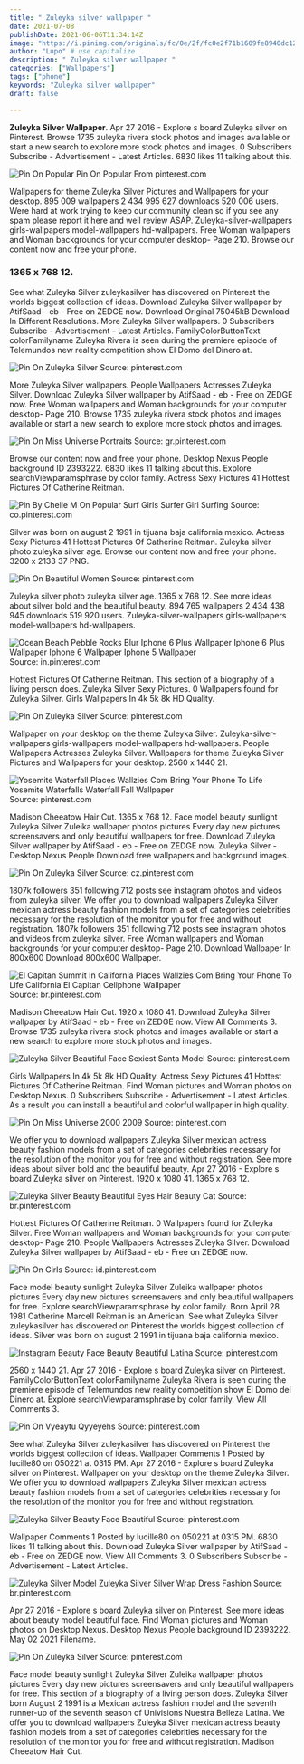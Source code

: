 ```yaml
---
title: " Zuleyka silver wallpaper "
date: 2021-07-08
publishDate: 2021-06-06T11:34:14Z
image: "https://i.pinimg.com/originals/fc/0e/2f/fc0e2f71b1609fe8940dc1252b8cf459.jpg"
author: "Lupo" # use capitalize
description: " Zuleyka silver wallpaper "
categories: ["Wallpapers"]
tags: ["phone"]
keywords: "Zuleyka silver wallpaper"
draft: false

---
```



**Zuleyka Silver Wallpaper**. Apr 27 2016 - Explore s board Zuleyka silver on Pinterest. Browse 1735 zuleyka rivera stock photos and images available or start a new search to explore more stock photos and images. 0 Subscribers Subscribe - Advertisement - Latest Articles. 6830 likes 11 talking about this.

![Pin On Popular](https://i.pinimg.com/originals/5b/93/4d/5b934d9b26e1a2a24fdb5c03205bb2f7.jpg "Pin On Popular")
Pin On Popular From pinterest.com


Wallpapers for theme Zuleyka Silver Pictures and Wallpapers for your desktop. 895 009 wallpapers 2 434 995 627 downloads 520 006 users. Were hard at work trying to keep our community clean so if you see any spam please report it here and well review ASAP. Zuleyka-silver-wallpapers girls-wallpapers model-wallpapers hd-wallpapers. Free Woman wallpapers and Woman backgrounds for your computer desktop- Page 210. Browse our content now and free your phone.

### 1365 x 768 12.

See what Zuleyka Silver zuleykasilver has discovered on Pinterest the worlds biggest collection of ideas. Download Zuleyka Silver wallpaper by AtifSaad - eb - Free on ZEDGE now. Download Original 75045kB Download In Different Resolutions. More Zuleyka Silver wallpapers. 0 Subscribers Subscribe - Advertisement - Latest Articles. FamilyColorButtonText colorFamilyname Zuleyka Rivera is seen during the premiere episode of Telemundos new reality competition show El Domo del Dinero at.


![Pin On Zuleyka Silver](https://i.pinimg.com/originals/e1/5b/3e/e15b3e445ee0ea76cab3530b25c2598a.jpg "Pin On Zuleyka Silver")
Source: pinterest.com

More Zuleyka Silver wallpapers. People Wallpapers Actresses Zuleyka Silver. Download Zuleyka Silver wallpaper by AtifSaad - eb - Free on ZEDGE now. Free Woman wallpapers and Woman backgrounds for your computer desktop- Page 210. Browse 1735 zuleyka rivera stock photos and images available or start a new search to explore more stock photos and images.

![Pin On Miss Universe Portraits](https://i.pinimg.com/originals/dd/a6/74/dda6740774887b8dc1928bc0ba5f425d.jpg "Pin On Miss Universe Portraits")
Source: gr.pinterest.com

Browse our content now and free your phone. Desktop Nexus People background ID 2393222. 6830 likes 11 talking about this. Explore searchViewparamsphrase by color family. Actress Sexy Pictures 41 Hottest Pictures Of Catherine Reitman.

![Pin By Chelle M On Popular Surf Girls Surfer Girl Surfing](https://i.pinimg.com/736x/9e/ef/0f/9eef0f6083eb9a110d55bc8cf5117280.jpg "Pin By Chelle M On Popular Surf Girls Surfer Girl Surfing")
Source: co.pinterest.com

Silver was born on august 2 1991 in tijuana baja california mexico. Actress Sexy Pictures 41 Hottest Pictures Of Catherine Reitman. Zuleyka silver photo zuleyka silver age. Browse our content now and free your phone. 3200 x 2133 37 PNG.

![Pin On Beautiful Women](https://i.pinimg.com/originals/65/05/47/65054732cdf27889b98628f4f07dbc22.jpg "Pin On Beautiful Women")
Source: pinterest.com

Zuleyka silver photo zuleyka silver age. 1365 x 768 12. See more ideas about silver bold and the beautiful beauty. 894 765 wallpapers 2 434 438 945 downloads 519 920 users. Zuleyka-silver-wallpapers girls-wallpapers model-wallpapers hd-wallpapers.

![Ocean Beach Pebble Rocks Blur Iphone 6 Plus Wallpaper Iphone 6 Plus Wallpaper Iphone 6 Wallpaper Iphone 5 Wallpaper](https://i.pinimg.com/originals/5f/4e/7b/5f4e7b85f250438266d05e912ceb927e.jpg "Ocean Beach Pebble Rocks Blur Iphone 6 Plus Wallpaper Iphone 6 Plus Wallpaper Iphone 6 Wallpaper Iphone 5 Wallpaper")
Source: in.pinterest.com

Hottest Pictures Of Catherine Reitman. This section of a biography of a living person does. Zuleyka Silver Sexy Pictures. 0 Wallpapers found for Zuleyka Silver. Girls Wallpapers In 4k 5k 8k HD Quality.

![Pin On Zuleyka Silver](https://i.pinimg.com/originals/0b/9d/5c/0b9d5cc00164f80750283440c749e9dd.jpg "Pin On Zuleyka Silver")
Source: pinterest.com

Wallpaper on your desktop on the theme Zuleyka Silver. Zuleyka-silver-wallpapers girls-wallpapers model-wallpapers hd-wallpapers. People Wallpapers Actresses Zuleyka Silver. Wallpapers for theme Zuleyka Silver Pictures and Wallpapers for your desktop. 2560 x 1440 21.

![Yosemite Waterfall Places Wallzies Com Bring Your Phone To Life Yosemite Waterfalls Waterfall Fall Wallpaper](https://i.pinimg.com/originals/0e/26/92/0e26922858fcbcb514c3f05f31307a60.jpg "Yosemite Waterfall Places Wallzies Com Bring Your Phone To Life Yosemite Waterfalls Waterfall Fall Wallpaper")
Source: pinterest.com

Madison Cheeatow Hair Cut. 1365 x 768 12. Face model beauty sunlight Zuleyka Silver Zuleika wallpaper photos pictures Every day new pictures screensavers and only beautiful wallpapers for free. Download Zuleyka Silver wallpaper by AtifSaad - eb - Free on ZEDGE now. Zuleyka Silver - Desktop Nexus People Download free wallpapers and background images.

![Pin On Zuleyka Silver](https://i.pinimg.com/originals/13/93/2d/13932dd06c3b43787f53ba035906b159.jpg "Pin On Zuleyka Silver")
Source: cz.pinterest.com

1807k followers 351 following 712 posts see instagram photos and videos from zuleyka silver. We offer you to download wallpapers Zuleyka Silver mexican actress beauty fashion models from a set of categories celebrities necessary for the resolution of the monitor you for free and without registration. 1807k followers 351 following 712 posts see instagram photos and videos from zuleyka silver. Free Woman wallpapers and Woman backgrounds for your computer desktop- Page 210. Download Wallpaper In 800x600 Download 800x600 Wallpaper.

![El Capitan Summit In California Places Wallzies Com Bring Your Phone To Life California El Capitan Cellphone Wallpaper](https://i.pinimg.com/originals/52/be/e9/52bee9f9628505fd9fa103c7ee51073c.jpg "El Capitan Summit In California Places Wallzies Com Bring Your Phone To Life California El Capitan Cellphone Wallpaper")
Source: br.pinterest.com

Madison Cheeatow Hair Cut. 1920 x 1080 41. Download Zuleyka Silver wallpaper by AtifSaad - eb - Free on ZEDGE now. View All Comments 3. Browse 1735 zuleyka rivera stock photos and images available or start a new search to explore more stock photos and images.

![Zuleyka Silver Beautiful Face Sexiest Santa Model](https://i.pinimg.com/736x/a1/23/85/a1238548cd690124935435ac4549e41c.jpg "Zuleyka Silver Beautiful Face Sexiest Santa Model")
Source: pinterest.com

Girls Wallpapers In 4k 5k 8k HD Quality. Actress Sexy Pictures 41 Hottest Pictures Of Catherine Reitman. Find Woman pictures and Woman photos on Desktop Nexus. 0 Subscribers Subscribe - Advertisement - Latest Articles. As a result you can install a beautiful and colorful wallpaper in high quality.

![Pin On Miss Universe 2000 2009](https://i.pinimg.com/originals/a4/07/a5/a407a5d8527d58bec5371ce205c0ca58.jpg "Pin On Miss Universe 2000 2009")
Source: pinterest.com

We offer you to download wallpapers Zuleyka Silver mexican actress beauty fashion models from a set of categories celebrities necessary for the resolution of the monitor you for free and without registration. See more ideas about silver bold and the beautiful beauty. Apr 27 2016 - Explore s board Zuleyka silver on Pinterest. 1920 x 1080 41. 1365 x 768 12.

![Zuleyka Silver Beauty Beautiful Eyes Hair Beauty Cat](https://i.pinimg.com/originals/52/6f/15/526f159546ff2e748a386ab45b796a6d.jpg "Zuleyka Silver Beauty Beautiful Eyes Hair Beauty Cat")
Source: br.pinterest.com

Hottest Pictures Of Catherine Reitman. 0 Wallpapers found for Zuleyka Silver. Free Woman wallpapers and Woman backgrounds for your computer desktop- Page 210. People Wallpapers Actresses Zuleyka Silver. Download Zuleyka Silver wallpaper by AtifSaad - eb - Free on ZEDGE now.

![Pin On Girls](https://i.pinimg.com/originals/68/c0/eb/68c0ebdc43d842b4668bdb8a342d8b7c.jpg "Pin On Girls")
Source: id.pinterest.com

Face model beauty sunlight Zuleyka Silver Zuleika wallpaper photos pictures Every day new pictures screensavers and only beautiful wallpapers for free. Explore searchViewparamsphrase by color family. Born April 28 1981 Catherine Marcell Reitman is an American. See what Zuleyka Silver zuleykasilver has discovered on Pinterest the worlds biggest collection of ideas. Silver was born on august 2 1991 in tijuana baja california mexico.

![Instagram Beauty Face Beauty Beautiful Latina](https://i.pinimg.com/originals/5f/4c/b5/5f4cb54aa1c7326369dc91c69db55845.jpg "Instagram Beauty Face Beauty Beautiful Latina")
Source: pinterest.com

2560 x 1440 21. Apr 27 2016 - Explore s board Zuleyka silver on Pinterest. FamilyColorButtonText colorFamilyname Zuleyka Rivera is seen during the premiere episode of Telemundos new reality competition show El Domo del Dinero at. Explore searchViewparamsphrase by color family. View All Comments 3.

![Pin On Vyeaytu Qyyeyehѕ](https://i.pinimg.com/originals/54/8a/e1/548ae1df30e002697f78bb4914db9357.jpg "Pin On Vyeaytu Qyyeyehѕ")
Source: pinterest.com

See what Zuleyka Silver zuleykasilver has discovered on Pinterest the worlds biggest collection of ideas. Wallpaper Comments 1 Posted by lucille80 on 050221 at 0315 PM. Apr 27 2016 - Explore s board Zuleyka silver on Pinterest. Wallpaper on your desktop on the theme Zuleyka Silver. We offer you to download wallpapers Zuleyka Silver mexican actress beauty fashion models from a set of categories celebrities necessary for the resolution of the monitor you for free and without registration.

![Zuleyka Silver Beauty Face Beautiful](https://i.pinimg.com/originals/5d/dc/ec/5ddcecce21590615961cad4530e924d5.jpg "Zuleyka Silver Beauty Face Beautiful")
Source: pinterest.com

Wallpaper Comments 1 Posted by lucille80 on 050221 at 0315 PM. 6830 likes 11 talking about this. Download Zuleyka Silver wallpaper by AtifSaad - eb - Free on ZEDGE now. View All Comments 3. 0 Subscribers Subscribe - Advertisement - Latest Articles.

![Zuleyka Silver Model Zuleyka Silver Silver Wrap Dress Fashion](https://i.pinimg.com/originals/47/c8/7a/47c87af7503113b05130ef980a041956.jpg "Zuleyka Silver Model Zuleyka Silver Silver Wrap Dress Fashion")
Source: br.pinterest.com

Apr 27 2016 - Explore s board Zuleyka silver on Pinterest. See more ideas about beauty model beautiful face. Find Woman pictures and Woman photos on Desktop Nexus. Desktop Nexus People background ID 2393222. May 02 2021 Filename.

![Pin On Zuleyka Silver](https://i.pinimg.com/originals/fc/0e/2f/fc0e2f71b1609fe8940dc1252b8cf459.jpg "Pin On Zuleyka Silver")
Source: pinterest.com

Face model beauty sunlight Zuleyka Silver Zuleika wallpaper photos pictures Every day new pictures screensavers and only beautiful wallpapers for free. This section of a biography of a living person does. Zuleyka Silver born August 2 1991 is a Mexican actress fashion model and the seventh runner-up of the seventh season of Univisions Nuestra Belleza Latina. We offer you to download wallpapers Zuleyka Silver mexican actress beauty fashion models from a set of categories celebrities necessary for the resolution of the monitor you for free and without registration. Madison Cheeatow Hair Cut.

